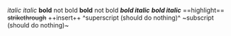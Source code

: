 _italic_
*italic*
__bold__ not bold
**bold** not bold
***bold italic***
___bold italic___
==highlight==
~~strikethrough~~
++insert++
^superscript (should do nothing)^
~subscript (should do nothing)~
